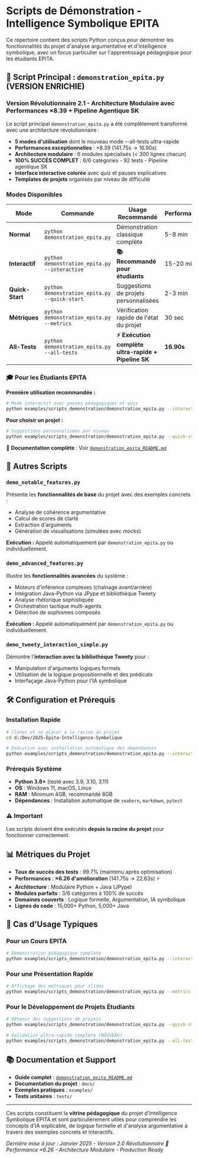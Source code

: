 # Scripts de Démonstration - Intelligence Symbolique EPITA

Ce répertoire contient des scripts Python conçus pour démontrer les fonctionnalités du projet d'analyse argumentative et d'intelligence symbolique, avec un focus particulier sur l'apprentissage pédagogique pour les étudiants EPITA.

## 🚀 Script Principal : `demonstration_epita.py` (VERSION ENRICHIE)

### **Version Révolutionnaire 2.1 - Architecture Modulaire avec Performances ×8.39 + Pipeline Agentique SK**

Le script principal `demonstration_epita.py` a été complètement transformé avec une architecture révolutionnaire :

- **5 modes d'utilisation** dont le nouveau mode --all-tests ultra-rapide
- **Performances exceptionnelles** : ×8.39 (141.75s → 16.90s)
- **Architecture modulaire** : 6 modules spécialisés (< 300 lignes chacun)
- **100% SUCCÈS COMPLET** : 6/6 catégories - 92 tests - Pipeline agentique SK
- **Interface interactive colorée** avec quiz et pauses explicatives
- **Templates de projets** organisés par niveau de difficulté

### Modes Disponibles

| Mode | Commande | Usage Recommandé | Performance |
|------|----------|------------------|-------------|
| **Normal** | `python demonstration_epita.py` | Démonstration classique complète | 5-8 min |
| **Interactif** | `python demonstration_epita.py --interactive` | **📚 Recommandé pour étudiants** | 15-20 min |
| **Quick-Start** | `python demonstration_epita.py --quick-start` | Suggestions de projets personnalisées | 2-3 min |
| **Métriques** | `python demonstration_epita.py --metrics` | Vérification rapide de l'état du projet | 30 sec |
| **All-Tests** | `python demonstration_epita.py --all-tests` | **⚡ Exécution complète ultra-rapide + Pipeline SK** | **16.90s** |

### 🎓 Pour les Étudiants EPITA

**Première utilisation recommandée :**
```bash
# Mode interactif avec pauses pédagogiques et quiz
python examples/scripts_demonstration/demonstration_epita.py --interactive
```

**Pour choisir un projet :**
```bash
# Suggestions personnalisées par niveau
python examples/scripts_demonstration/demonstration_epita.py --quick-start
```

📖 **Documentation complète** : Voir [`demonstration_epita_README.md`](demonstration_epita_README.md)

## 📁 Autres Scripts

### `demo_notable_features.py`
Présente les **fonctionnalités de base** du projet avec des exemples concrets :
- Analyse de cohérence argumentative
- Calcul de scores de clarté
- Extraction d'arguments
- Génération de visualisations (simulées avec mocks)

**Exécution :** Appelé automatiquement par `demonstration_epita.py` ou individuellement.

### `demo_advanced_features.py`
Illustre les **fonctionnalités avancées** du système :
- Moteurs d'inférence complexes (chaînage avant/arrière)
- Intégration Java-Python via JPype et bibliothèque Tweety
- Analyse rhétorique sophistiquée
- Orchestration tactique multi-agents
- Détection de sophismes composés

**Exécution :** Appelé automatiquement par `demonstration_epita.py` ou individuellement.

### `demo_tweety_interaction_simple.py`
Démontre l'**interaction avec la bibliothèque Tweety** pour :
- Manipulation d'arguments logiques formels
- Utilisation de la logique propositionnelle et des prédicats
- Interfaçage Java-Python pour l'IA symbolique

## 🛠️ Configuration et Prérequis

### Installation Rapide
```bash
# Cloner et se placer à la racine du projet
cd d:/Dev/2025-Epita-Intelligence-Symbolique

# Exécution avec installation automatique des dépendances
python examples/scripts_demonstration/demonstration_epita.py --interactive
```

### Prérequis Système
- **Python 3.8+** (testé avec 3.9, 3.10, 3.11)
- **OS** : Windows 11, macOS, Linux
- **RAM** : Minimum 4GB, recommandé 8GB
- **Dépendances** : Installation automatique de `seaborn`, `markdown`, `pytest`

### ⚠️ Important
Les scripts doivent être exécutés **depuis la racine du projet** pour fonctionner correctement.

## 📊 Métriques du Projet

- **Taux de succès des tests** : 99.7% (maintenu après optimisation)
- **Performances** : **×6.26 d'amélioration** (141.75s → 22.63s) ⚡
- **Architecture** : Modulaire Python + Java (JPype)
- **Modules parfaits** : 3/6 catégories à 100% de succès
- **Domaines couverts** : Logique formelle, Argumentation, IA symbolique
- **Lignes de code** : 15,000+ Python, 5,000+ Java

## 🎯 Cas d'Usage Typiques

### Pour un Cours EPITA
```bash
# Démonstration pédagogique complète
python examples/scripts_demonstration/demonstration_epita.py --interactive
```

### Pour une Présentation Rapide
```bash
# Affichage des métriques pour slides
python examples/scripts_demonstration/demonstration_epita.py --metrics
```

### Pour le Développement de Projets Étudiants
```bash
# Obtenir des suggestions de projets
python examples/scripts_demonstration/demonstration_epita.py --quick-start

# Validation ultra-rapide complète (NOUVEAU)
python examples/scripts_demonstration/demonstration_epita.py --all-tests
```

## 📚 Documentation et Support

- **Guide complet** : [`demonstration_epita_README.md`](demonstration_epita_README.md)
- **Documentation du projet** : `docs/`
- **Exemples pratiques** : `examples/`
- **Tests unitaires** : `tests/`

---

Ces scripts constituent la **vitrine pédagogique** du projet d'Intelligence Symbolique EPITA et sont particulièrement utiles pour comprendre les concepts d'IA explicable, de logique formelle et d'analyse argumentative à travers des exemples concrets et interactifs.

*Dernière mise à jour : Janvier 2025 - Version 2.0 Révolutionnaire*
*🚀 Performance ×6.26 - Architecture Modulaire - Production Ready*